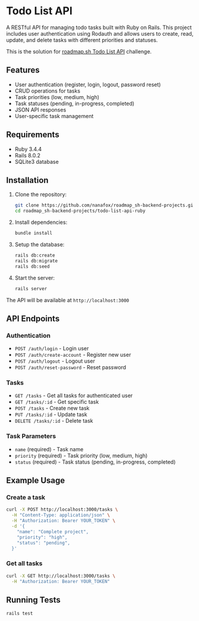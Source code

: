 # Todo List API

A RESTful API for managing todo tasks built with Ruby on Rails. This project includes user authentication using Rodauth and allows users to create, read, update, and delete tasks with different priorities and statuses.

This is the solution for [roadmap.sh Todo List API](https://roadmap.sh/projects/todo-list-api) challenge.

## Features

- User authentication (register, login, logout, password reset)
- CRUD operations for tasks
- Task priorities (low, medium, high)
- Task statuses (pending, in-progress, completed)
- JSON API responses
- User-specific task management

## Requirements

- Ruby 3.4.4
- Rails 8.0.2
- SQLite3 database

## Installation

1. Clone the repository:

   ```bash
   git clone https://github.com/nanafox/roadmap_sh-backend-projects.git
   cd roadmap_sh-backend-projects/todo-list-api-ruby
   ```

2. Install dependencies:

   ```bash
   bundle install
   ```

3. Setup the database:

   ```bash
   rails db:create
   rails db:migrate
   rails db:seed
   ```

4. Start the server:

   ```bash
   rails server
   ```

The API will be available at `http://localhost:3000`

## API Endpoints

### Authentication

- `POST /auth/login` - Login user
- `POST /auth/create-account` - Register new user
- `POST /auth/logout` - Logout user
- `POST /auth/reset-password` - Reset password

### Tasks

- `GET /tasks` - Get all tasks for authenticated user
- `GET /tasks/:id` - Get specific task
- `POST /tasks` - Create new task
- `PUT /tasks/:id` - Update task
- `DELETE /tasks/:id` - Delete task

### Task Parameters

- `name` (required) - Task name
- `priority` (required) - Task priority (low, medium, high)
- `status` (required) - Task status (pending, in-progress, completed)

## Example Usage

### Create a task

```bash
curl -X POST http://localhost:3000/tasks \
  -H "Content-Type: application/json" \
  -H "Authorization: Bearer YOUR_TOKEN" \
  -d '{
    "name": "Complete project",
    "priority": "high",
    "status": "pending",
  }'
```

### Get all tasks

```bash
curl -X GET http://localhost:3000/tasks \
  -H "Authorization: Bearer YOUR_TOKEN"
```

## Running Tests

```bash
rails test
```
